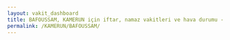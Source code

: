 ```yaml
---
layout: vakit_dashboard
title: BAFOUSSAM, KAMERUN için iftar, namaz vakitleri ve hava durumu - ilçe/eyalet seç
permalink: /KAMERUN/BAFOUSSAM/
---
```


<script type="text/javascript">
  var GLOBAL_COUNTRY = 'KAMERUN';
  var GLOBAL_CITY = 'BAFOUSSAM';
  var GLOBAL_STATE = '';
  var lat = 72;
  var lon = 21;
</script>
